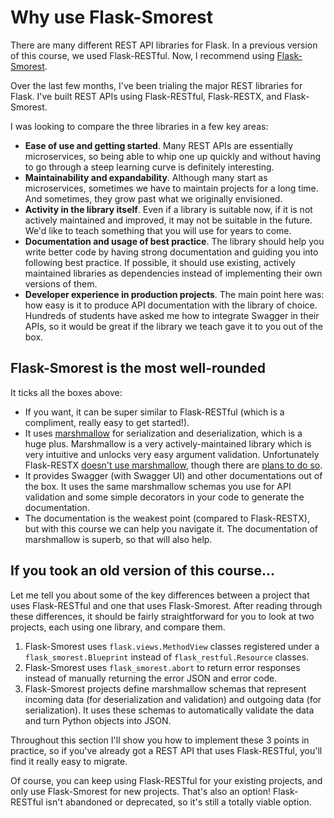 # Why use Flask-Smorest

There are many different REST API libraries for Flask. In a previous version of this course, we used Flask-RESTful. Now, I recommend using [Flask-Smorest](https://github.com/marshmallow-code/flask-smorest).

Over the last few months, I've been trialing the major REST libraries for Flask. I've built REST APIs using Flask-RESTful, Flask-RESTX, and Flask-Smorest.

I was looking to compare the three libraries in a few key areas:

- **Ease of use and getting started**. Many REST APIs are essentially microservices, so being able to whip one up quickly and without having to go through a steep learning curve is definitely interesting.
- **Maintainability and expandability**. Although many start as microservices, sometimes we have to maintain projects for a long time. And sometimes, they grow past what we originally envisioned.
- **Activity in the library itself**. Even if a library is suitable now, if it is not actively maintained and improved, it may not be suitable in the future. We'd like to teach something that you will use for years to come.
- **Documentation and usage of best practice**. The library should help you write better code by having strong documentation and guiding you into following best practice. If possible, it should use existing, actively maintained libraries as dependencies instead of implementing their own versions of them.
- **Developer experience in production projects**. The main point here was: how easy is it to produce API documentation with the library of choice. Hundreds of students have asked me how to integrate Swagger in their APIs, so it would be great if the library we teach gave it to you out of the box.

## Flask-Smorest is the most well-rounded

It ticks all the boxes above:

- If you want, it can be super similar to Flask-RESTful (which is a compliment, really easy to get started!).
- It uses [marshmallow](https://marshmallow.readthedocs.io/en/stable/) for serialization and deserialization, which is a huge plus. Marshmallow is a very actively-maintained library which is very intuitive and unlocks very easy argument validation. Unfortunately Flask-RESTX [doesn't use marshmallow](https://flask-restx.readthedocs.io/en/latest/marshalling.html), though there are [plans to do so](https://github.com/python-restx/flask-restx/issues/59).
- It provides Swagger (with Swagger UI) and other documentations out of the box. It uses the same marshmallow schemas you use for API validation and some simple decorators in your code to generate the documentation.
- The documentation is the weakest point (compared to Flask-RESTX), but with this course we can help you navigate it. The documentation of marshmallow is superb, so that will also help.

## If you took an old version of this course...

Let me tell you about some of the key differences between a project that uses Flask-RESTful and one that uses Flask-Smorest. After reading through these differences, it should be fairly straightforward for you to look at two projects, each using one library, and compare them.

1. Flask-Smorest uses `flask.views.MethodView` classes registered under a `flask_smorest.Blueprint` instead of `flask_restful.Resource` classes.
2. Flask-Smorest uses `flask_smorest.abort` to return error responses instead of manually returning the error JSON and error code.
3. Flask-Smorest projects define marshmallow schemas that represent incoming data (for deserialization and validation) and outgoing data (for serialization). It uses these schemas to automatically validate the data and turn Python objects into JSON.

Throughout this section I'll show you how to implement these 3 points in practice, so if you've already got a REST API that uses Flask-RESTful, you'll find it really easy to migrate.

Of course, you can keep using Flask-RESTful for your existing projects, and only use Flask-Smorest for new projects. That's also an option! Flask-RESTful isn't abandoned or deprecated, so it's still a totally viable option.